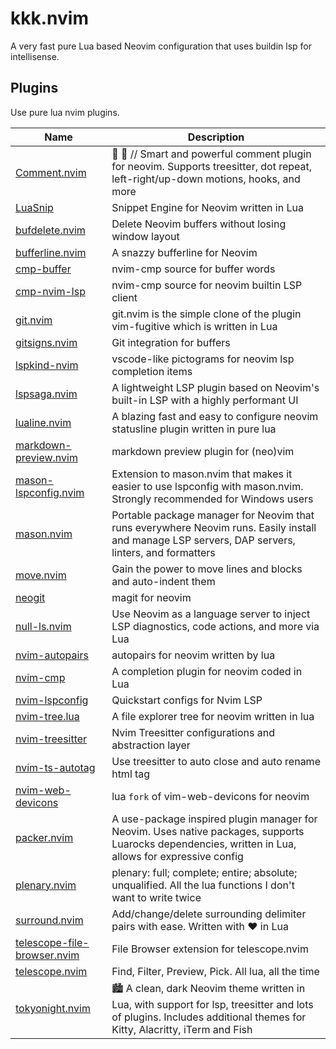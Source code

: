 # kkk.nvim

A very fast pure Lua based Neovim configuration that uses buildin lsp for intellisense.

## Plugins

Use pure lua nvim plugins.

| Name  | Description |
| ----- | ----------------- |
| [Comment.nvim](https://github.com/numToStr/Comment.nvim) | 🧠 💪 // Smart and powerful comment plugin for neovim. Supports treesitter, dot repeat, left-right/up-down motions, hooks, and more |
| [LuaSnip](https://github.com/L3MON4D3/LuaSnip) | Snippet Engine for Neovim written in Lua |
| [bufdelete.nvim](https://github.com/famiu/bufdelete.nvim) | Delete Neovim buffers without losing window layout |
| [bufferline.nvim](https://github.com/akinsho/bufferline.nvim) | A snazzy bufferline for Neovim |
| [cmp-buffer](https://github.com/hrsh7th/cmp-buffer) | nvim-cmp source for buffer words |
| [cmp-nvim-lsp](https://github.com/hrsh7th/cmp-nvim-lsp) | nvim-cmp source for neovim builtin LSP client |
| [git.nvim](https://github.com/dinhhuy258/git.nvim) | git.nvim is the simple clone of the plugin vim-fugitive which is written in Lua |
| [gitsigns.nvim](https://github.com/lewis6991/gitsigns.nvim) | Git integration for buffers |
| [lspkind-nvim](https://github.com/onsails/lspkind.nvim) | vscode-like pictograms for neovim lsp completion items |
| [lspsaga.nvim](https://github.com/glepnir/lspsaga.nvim) | A lightweight LSP plugin based on Neovim's built-in LSP with a highly performant UI |
| [lualine.nvim](https://github.com/nvim-lualine/lualine.nvim) | A blazing fast and easy to configure neovim statusline plugin written in pure lua |
| [markdown-preview.nvim](https://github.com/iamcco/markdown-preview.nvim) | markdown preview plugin for (neo)vim |
| [mason-lspconfig.nvim](https://github.com/williamboman/mason-lspconfig.nvim) | Extension to mason.nvim that makes it easier to use lspconfig with mason.nvim. Strongly recommended for Windows users |
| [mason.nvim](https://github.com/williamboman/mason.nvim) | Portable package manager for Neovim that runs everywhere Neovim runs. Easily install and manage LSP servers, DAP servers, linters, and formatters |
| [move.nvim](https://github.com/fedepujol/move.nvim) | Gain the power to move lines and blocks and auto-indent them |
| [neogit](https://github.com/TimUntersberger/neogit) | magit for neovim |
| [null-ls.nvim](https://github.com/jose-elias-alvarez/null-ls.nvim) | Use Neovim as a language server to inject LSP diagnostics, code actions, and more via Lua |
| [nvim-autopairs](https://github.com/windwp/nvim-autopairs) | autopairs for neovim written by lua |
| [nvim-cmp](https://github.com/hrsh7th/nvim-cmp) | A completion plugin for neovim coded in Lua |
| [nvim-lspconfig](https://github.com/neovim/nvim-lspconfig) | Quickstart configs for Nvim LSP |
| [nvim-tree.lua](https://github.com/nvim-tree/nvim-tree.lua) | A file explorer tree for neovim written in lua |
| [nvim-treesitter](https://github.com/nvim-treesitter/nvim-treesitter) | Nvim Treesitter configurations and abstraction layer |
| [nvim-ts-autotag](https://github.com/windwp/nvim-ts-autotag) | Use treesitter to auto close and auto rename html tag |
| [nvim-web-devicons](https://github.com/nvim-tree/nvim-web-devicons) | lua `fork` of vim-web-devicons for neovim |
| [packer.nvim](https://github.com/wbthomason/packer.nvim) | A use-package inspired plugin manager for Neovim. Uses native packages, supports Luarocks dependencies, written in Lua, allows for expressive config |
| [plenary.nvim](https://github.com/nvim-lua/plenary.nvim) | plenary: full; complete; entire; absolute; unqualified. All the lua functions I don't want to write twice |
| [surround.nvim](https://github.com/kylechui/nvim-surround) | Add/change/delete surrounding delimiter pairs with ease. Written with ❤️ in Lua |
| [telescope-file-browser.nvim](https://github.com/nvim-telescope/telescope-file-browser.nvim) | File Browser extension for telescope.nvim |
| [telescope.nvim](https://github.com/nvim-telescope/telescope.nvim) | Find, Filter, Preview, Pick. All lua, all the time |
| [tokyonight.nvim](https://github.com/folke/tokyonight.nvim) | 🏙 A clean, dark Neovim theme written in Lua, with support for lsp, treesitter and lots of plugins. Includes additional themes for Kitty, Alacritty, iTerm and Fish |

